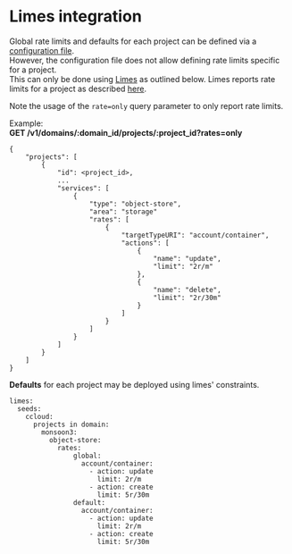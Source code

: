 Limes integration
=================

Global rate limits and defaults for each project can be defined via a [configuration file](./configure.md).  
However, the configuration file does not allow defining rate limits specific for a project.  
This can only be done using [Limes](https://github.com/sapcc/limes) as outlined below. 
Limes reports rate limits for a project as described [here](https://github.com/sapcc/limes/blob/master/docs/users/api-v1-specification.md#get-v1domainsdomain_idprojectsproject_id).

Note the usage of the `rate=only` query parameter to only report rate limits.

Example:  
**GET /v1/domains/:domain_id/projects/:project_id?rates=only**
```
{
    "projects": [
        {
            "id": <project_id>,
            ...
            "services": [
                {
                    "type": "object-store",
                    "area": "storage"
                    "rates": [
                        {
                            "targetTypeURI": "account/container",
                            "actions": [
                                {
                                    "name": "update",
                                    "limit": "2r/m"
                                },
                                {
                                    "name": "delete",
                                    "limit": "2r/30m"
                                }
                            ]                            
                        }
                    ]
                }
            ]
        }
    ]
}
```

**Defaults** for each project may be deployed using limes' constraints.

```
limes: 
  seeds: 
    ccloud: 
      projects in domain: 
        monsoon3: 
          object-store: 
            rates:
                global: 
                  account/container: 
                    - action: update
                      limit: 2r/m
                    - action: create
                      limit: 5r/30m
                default:
                  account/container: 
                    - action: update
                      limit: 2r/m
                    - action: create
                      limit: 5r/30m   
```

